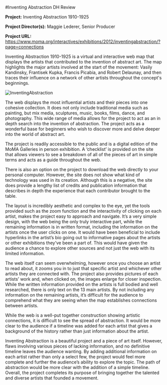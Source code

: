 #Inventing Abstraction DH Review


**Project:** 
Inventing Abstraction 1910-1925

**Project Director(s):**
Maggie Lederer, Senior Producer

**Project URL:**
https://www.moma.org/interactives/exhibitions/2012/inventingabstraction/?page=connections 


  Inventing Abstraction 1910-1925 is a virtual and interactive web map that displays the artists that contributed to the invention of abstract art. The map highlights the major artists involved at the start of the movement: Vasily Kandinsky, Frantisek Kupka, Francis Picabia, and Robert Delaunay, and then traces their influence on a network of other artists throughout the concept's beginnings.

![InventingAbstraction](https://sambuc214.github.io/sambuchholz/images/InventingAbstraction.png)

  The web displays the most influential artists and their pieces into one cohesive collection. It does not only include traditional media such as painting, but mix media, sculptures, music, books, films, dance, and photography. This wide range of media allows for the project to act as an in depth search into the invention of abstraction. The project acts as a wonderful base for beginners who wish to discover more and delve deeper into the world of abstract art. 

  The project is readily accessible to the public and is a digital edition of the MoMA Galleries in person exhibition. A ‘checklist’ is provided on the site that allows viewers to see a breakdown of all of the pieces of art in simple terms and acts as a guide throughout the web.

  There is also an option on the project to download the web directly to your personal computer. However, the site does not show what kind of technology was used in its creation. Although this is a negative, the site does provide a lengthy list of credits and publication information that describes in depth the experience that each contributor brought to the table.

  The layout is incredibly aesthetic and complex to the eye, yet the tools provided such as the zoom function and the interactivity of clicking on each artist, makes the project easy to approach and navigate. It’s a very simple design, with the web being the only truly interactive part, while the remaining information is in written format, including the information on the artists once the user clicks on one. It would have been beneficial to include hyperlinks in the artist’s bio going out to informative pages about the artists or other exhibitions they’ve been a part of. This would have given the audience a chance to explore other sources and not just the web with its limited information.

  The web itself can seem overwhelming, however once you choose an artist to read about, it zooms you in to just that specific artist and whichever other artists they are connected with. The project also provides pictures of each artists’ work and, when clicked on, the images enlarge for closer inspection. While the written information provided on the artists is full bodied and well researched, there is only text on the 13 main artists. By not including any information on the remaining artists, it’s difficult for the audience to comprehend what they are seeing when the map establishes connections between artists.

  While the web is a well-put together construction showing artistic connections, it is difficult to see the spread of abstraction. It would be more clear to the audience if a timeline was added for each artist that gives a background of the history rather than just information about the artist. 

  Inventing Abstraction is a beautiful project and a piece of art itself. However, flaws involving various pieces of lacking information, and no definitive timeline leaves the audience wanting. By adding additional information on each artist rather than only a select few, the project would feel more complete and further the audience’s ability to explore the topic. The path of abstraction would be more clear with the addition of a simple timeline. Overall, the project completes its purpose of bringing together the talented and diverse artists that founded a movement.

